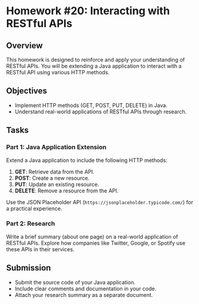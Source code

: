 # Homework #20: Interacting with RESTful APIs

## Overview
This homework is designed to reinforce and apply your understanding of RESTful APIs. You will be extending a Java application to interact with a RESTful API using various HTTP methods.

## Objectives
- Implement HTTP methods (GET, POST, PUT, DELETE) in Java.
- Understand real-world applications of RESTful APIs through research.

## Tasks

### Part 1: Java Application Extension
Extend a Java application to include the following HTTP methods:
1. **GET**: Retrieve data from the API.
2. **POST**: Create a new resource.
3. **PUT**: Update an existing resource.
4. **DELETE**: Remove a resource from the API.

Use the JSON Placeholder API (`https://jsonplaceholder.typicode.com/`) for a practical experience.

### Part 2: Research
Write a brief summary (about one page) on a real-world application of RESTful APIs. Explore how companies like Twitter, Google, or Spotify use these APIs in their services.

## Submission
- Submit the source code of your Java application.
- Include clear comments and documentation in your code.
- Attach your research summary as a separate document.
